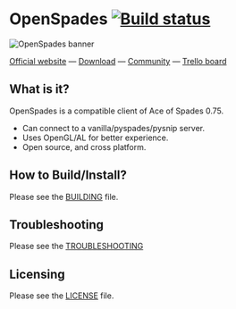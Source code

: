 # OpenSpades [![Build status](https://travis-ci.org/yvt/openspades.png?branch=master)](https://travis-ci.org/yvt/openspades)

![OpenSpades banner](https://dl.dropboxusercontent.com/u/37804131/github/OpenSpadesBanner.jpg)

[Official website](http://openspades.yvt.jp) — [Download](https://github.com/yvt/openspades/releases) — [Community](http://buildandshoot.com) — [Trello board](https://trello.com/b/3rfpvODj/openspades-roadmap)

## What is it?
OpenSpades is a compatible client of Ace of Spades 0.75.

* Can connect to a vanilla/pyspades/pysnip server.
* Uses OpenGL/AL for better experience.
* Open source, and cross platform.

## How to Build/Install?
Please see the [BUILDING](BUILDING.md) file.

## Troubleshooting
Please see the [TROUBLESHOOTING](TROUBLESHOOTING.md)

## Licensing
Please see the [LICENSE](LICENSE) file.
